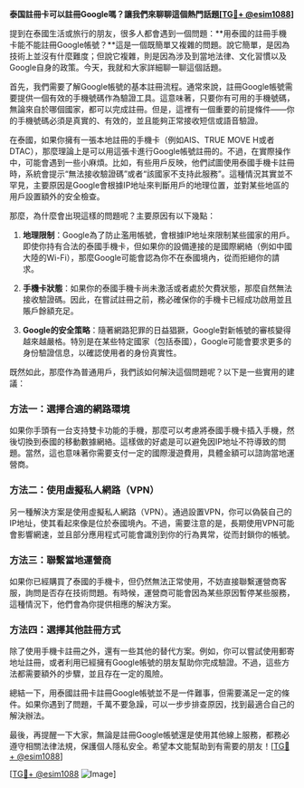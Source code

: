 **泰国註冊卡可以註冊Google嗎？讓我們來聊聊這個熱門話題[[TG💪+ @esim1088](https://t.me/s/esim1088)]**

提到在泰國生活或旅行的朋友，很多人都會遇到一個問題：**用泰國的註冊手機卡能不能註冊Google帳號？**這是一個既簡單又複雜的問題。說它簡單，是因為技術上並沒有什麼難度；但說它複雜，則是因為涉及到當地法律、文化習慣以及Google自身的政策。今天，我就和大家詳細聊一聊這個話題。

首先，我們需要了解Google帳號的基本註冊流程。通常來說，註冊Google帳號需要提供一個有效的手機號碼作為驗證工具。這意味著，只要你有可用的手機號碼，無論來自於哪個國家，都可以完成註冊。但是，這裡有一個重要的前提條件——你的手機號碼必須是真實的、有效的，並且能夠正常接收短信或語音驗證。

在泰國，如果你擁有一張本地註冊的手機卡（例如AIS、TRUE MOVE H或者DTAC），那麼理論上是可以用這張卡進行Google帳號註冊的。不過，在實際操作中，可能會遇到一些小麻煩。比如，有些用戶反映，他們試圖使用泰國手機卡註冊時，系統會提示“無法接收驗證碼”或者“該國家不支持此服務”。這種情況其實並不罕見，主要原因是Google會根據IP地址來判斷用戶的地理位置，並對某些地區的用戶設置額外的安全檢查。

那麼，為什麼會出現這樣的問題呢？主要原因有以下幾點：

1. **地理限制**：Google為了防止濫用帳號，會根據IP地址來限制某些國家的用戶。即使你持有合法的泰國手機卡，但如果你的設備連接的是國際網絡（例如中國大陸的Wi-Fi），那麼Google可能會認為你不在泰國境內，從而拒絕你的請求。

2. **手機卡狀態**：如果你的泰國手機卡尚未激活或者處於欠費狀態，那麼自然無法接收驗證碼。因此，在嘗試註冊之前，務必確保你的手機卡已經成功啟用並且賬戶餘額充足。

3. **Google的安全策略**：隨著網路犯罪的日益猖獗，Google對新帳號的審核變得越來越嚴格。特別是在某些特定國家（包括泰國），Google可能會要求更多的身份驗證信息，以確認使用者的身份真實性。

既然如此，那麼作為普通用戶，我們該如何解決這個問題呢？以下是一些實用的建議：

### 方法一：選擇合適的網路環境
如果你手頭有一台支持雙卡功能的手機，那麼可以考慮將泰國手機卡插入手機，然後切換到泰國的移動數據網絡。這樣做的好處是可以避免因IP地址不符導致的問題。當然，這也意味著你需要支付一定的國際漫遊費用，具體金額可以諮詢當地運營商。

### 方法二：使用虛擬私人網路（VPN）
另一種解決方案是使用虛擬私人網路（VPN）。通過設置VPN，你可以偽裝自己的IP地址，使其看起來像是位於泰國境內。不過，需要注意的是，長期使用VPN可能會影響網速，並且部分應用程式可能會識別到你的行為異常，從而封鎖你的帳號。

### 方法三：聯繫當地運營商
如果你已經購買了泰國的手機卡，但仍然無法正常使用，不妨直接聯繫運營商客服，詢問是否存在技術問題。有時候，運營商可能會因為某些原因暫停某些服務，這種情況下，他們會為你提供相應的解決方案。

### 方法四：選擇其他註冊方式
除了使用手機卡註冊之外，還有一些其他的替代方案。例如，你可以嘗試使用郵寄地址註冊，或者利用已經擁有Google帳號的朋友幫助你完成驗證。不過，這些方法都需要額外的步驟，並且存在一定的風險。

總結一下，用泰國註冊卡註冊Google帳號並不是一件難事，但需要滿足一定的條件。如果你遇到了問題，千萬不要急躁，可以一步步排查原因，找到最適合自己的解決辦法。

最後，再提醒一下大家，無論是註冊Google帳號還是使用其他線上服務，都務必遵守相關法律法規，保護個人隱私安全。希望本文能幫助到有需要的朋友！[[TG💪+ @esim1088](https://t.me/s/esim1088)]

[[TG💪+ @esim1088](https://t.me/s/esim1088) ![Image](https://i.postimg.cc/4NQfJmqS/Snipaste-2025-05-13-00-14-12.png)]
